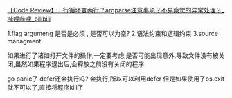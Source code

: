 
[【Code Review】十行循环变两行？argparse注意事项？不易察觉的异常处理？\_哔哩哔哩\_bilibili](https://www.bilibili.com/video/BV1Ab4y1j7KL/?spm_id_from=333.1007.tianma.1-1-1.click&vd_source=036ef261e6800ac6f6a743a8d5dce899)


1.flag argumeng 是否是必须 , 是否可以为空? 
2.语法约束和逻辑约束
3.source managment

如果进行了诸如打开文件的操作,一定要考虑,是否可能出现意外,导致文件没有被关闭,虽然如果程序退出后,会释放之前没有关闭的程序. 

go panic了 defer还会执行吗? 会执行,所以可以利用defer
但是如果使用了os.exit就不可以了,直接将程序kill了

